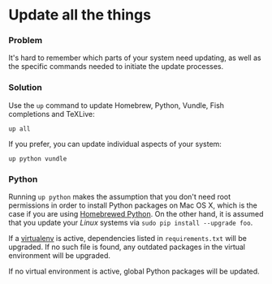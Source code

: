 # Update all the things

### Problem

It's hard to remember which parts of your system need updating, as well as the specific commands needed to initiate the update processes.

### Solution

Use the `up` command to update Homebrew, Python, Vundle, Fish completions and TeXLive:

    up all

If you prefer, you can update individual aspects of your system:

    up python vundle

### Python

Running `up python` makes the assumption that you don't need root permissions in order to install Python packages on Mac OS X, which is the case if you are using [Homebrewed Python][]. On the other hand, it is assumed that you update your _Linux_ systems via `sudo pip install --upgrade foo`.

If a [virtualenv][] is active, dependencies listed in `requirements.txt` will be upgraded. If no such file is found, any outdated packages in the virtual environment will be upgraded.

If no virtual environment is active, global Python packages will be updated.


[Homebrewed Python]: http://hackercodex.com/guide/python-development-environment-on-mac-osx/
[virtualenv]: http://virtualenv.readthedocs.org/

